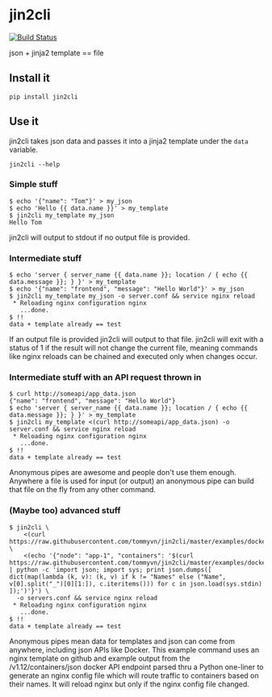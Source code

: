 jin2cli
=====

[![Build Status](https://travis-ci.org/tommyvn/jin2cli.svg?branch=master)](https://travis-ci.org/tommyvn/jin2cli)

json + jinja2 template == file

## Install it

`pip install jin2cli`

## Use it

jin2cli takes json data and passes it into a jinja2 template under the `data` variable.

`jin2cli --help`

### Simple stuff

```ShellSession
$ echo '{"name": "Tom"}' > my_json
$ echo 'Hello {{ data.name }}' > my_template
$ jin2cli my_template my_json
Hello Tom
```
jin2cli will output to stdout if no output file is provided.

### Intermediate stuff

```ShellSession
$ echo 'server { server_name {{ data.name }}; location / { echo {{ data.message }}; } }' > my_template
$ echo '{"name": "frontend", "message": "Hello World"}' > my_json
$ jin2cli my_template my_json -o server.conf && service nginx reload
 * Reloading nginx configuration nginx
   ...done.
$ !!
data + template already == test
```
If an output file is provided jin2cli will output to that file.
jin2cli will exit with a status of 1 if the result will not change the current file, meaning commands like nginx reloads can be chained and executed only when changes occur.

### Intermediate stuff with an API request thrown in

```ShellSession
$ curl http://someapi/app_data.json
{"name": "frontend", "message": "Hello World"}
$ echo 'server { server_name {{ data.name }}; location / { echo {{ data.message }}; } }' > my_template
$ jin2cli my_template <(curl http://someapi/app_data.json) -o server.conf && service nginx reload
 * Reloading nginx configuration nginx
   ...done.
$ !!
data + template already == test
```
Anonymous pipes are awesome and people don't use them enough. Anywhere a file is used for input (or output) an anonymous pipe can build that file on the fly from any other command.

### (Maybe too) advanced stuff

```ShellSession
$ jin2cli \
    <(curl https://raw.githubusercontent.com/tommyvn/jin2cli/master/examples/docker_to_nginx/nginx.template) \
    <(echo '{"node": "app-1", "containers": '$(curl https://raw.githubusercontent.com/tommyvn/jin2cli/master/examples/docker_to_nginx/docker.json | python -c 'import json; import sys; print json.dumps([ dict(map(lambda (k, v): (k, v) if k != "Names" else ("Name", v[0].split("_")[0][1:]), c.iteritems())) for c in json.load(sys.stdin) ]);')'}') \
  -o servers.conf && service nginx reload
 * Reloading nginx configuration nginx
   ...done.
$ !!
data + template already == test
```
Anonymous pipes mean data for templates and json can come from anywhere, including json APIs like Docker.
This example command uses an nginx template on github and example output from the /v1.12/containers/json docker API endpoint parsed thru a Python one-liner to generate an nginx config file which will route traffic to containers based on their names.
It will reload nginx but only if the nginx config file changed.
